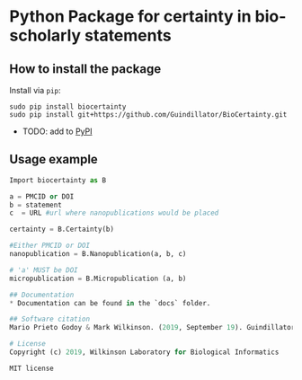 # Python Package for certainty in bio-scholarly statements

## How to install the package
Install via `pip`:

```
sudo pip install biocertainty
sudo pip install git+https://github.com/Guindillator/BioCertainty.git
```

 - TODO: add to [PyPI](https://pypi.org/)

## Usage example
```python
Import biocertainty as B

a = PMCID or DOI
b = statement
c  = URL #url where nanopublications would be placed

certainty = B.Certainty(b)

#Either PMCID or DOI
nanopublication = B.Nanopublication(a, b, c)

# 'a' MUST be DOI
micropublication = B.Micropublication (a, b)

## Documentation
* Documentation can be found in the `docs` folder.

## Software citation
Mario Prieto Godoy & Mark Wilkinson. (2019, September 19). Guindillator/BioCertainty: First release of BioCertainty package (Version v1.0.6). Zenodo. http://doi.org/10.5281/zenodo.3445382

# License
Copyright (c) 2019, Wilkinson Laboratory for Biological Informatics

MIT license
